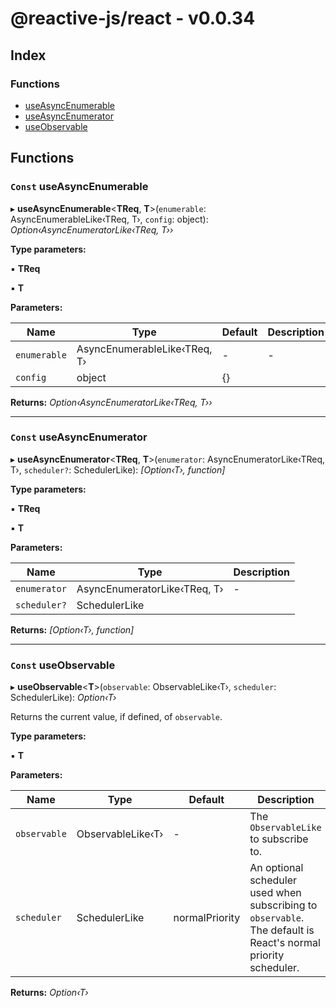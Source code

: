 
# @reactive-js/react - v0.0.34

## Index

### Functions

* [useAsyncEnumerable](README.md#const-useasyncenumerable)
* [useAsyncEnumerator](README.md#const-useasyncenumerator)
* [useObservable](README.md#const-useobservable)

## Functions

### `Const` useAsyncEnumerable

▸ **useAsyncEnumerable**<**TReq**, **T**>(`enumerable`: AsyncEnumerableLike‹TReq, T›, `config`: object): *Option‹AsyncEnumeratorLike‹TReq, T››*

**Type parameters:**

▪ **TReq**

▪ **T**

**Parameters:**

Name | Type | Default | Description |
------ | ------ | ------ | ------ |
`enumerable` | AsyncEnumerableLike‹TReq, T› | - | - |
`config` | object |  {} |   |

**Returns:** *Option‹AsyncEnumeratorLike‹TReq, T››*

___

### `Const` useAsyncEnumerator

▸ **useAsyncEnumerator**<**TReq**, **T**>(`enumerator`: AsyncEnumeratorLike‹TReq, T›, `scheduler?`: SchedulerLike): *[Option‹T›, function]*

**Type parameters:**

▪ **TReq**

▪ **T**

**Parameters:**

Name | Type | Description |
------ | ------ | ------ |
`enumerator` | AsyncEnumeratorLike‹TReq, T› | - |
`scheduler?` | SchedulerLike |   |

**Returns:** *[Option‹T›, function]*

___

### `Const` useObservable

▸ **useObservable**<**T**>(`observable`: ObservableLike‹T›, `scheduler`: SchedulerLike): *Option‹T›*

Returns the current value, if defined, of `observable`.

**Type parameters:**

▪ **T**

**Parameters:**

Name | Type | Default | Description |
------ | ------ | ------ | ------ |
`observable` | ObservableLike‹T› | - | The `ObservableLike` to subscribe to. |
`scheduler` | SchedulerLike |  normalPriority | An optional scheduler used when subscribing to `observable`. The default is React's normal priority scheduler.  |

**Returns:** *Option‹T›*
